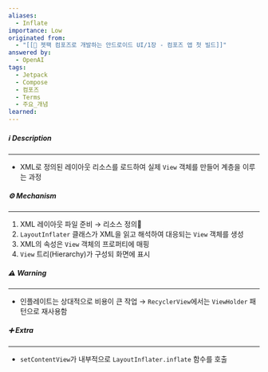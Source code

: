 ```yaml
---
aliases:
  - Inflate
importance: Low
originated from:
  - "[[📘 젯팩 컴포즈로 개발하는 안드로이드 UI/1장 - 컴포즈 앱 첫 빌드]]"
answered by:
  - OpenAI
tags:
  - Jetpack
  - Compose
  - 컴포즈
  - Terms
  - 주요_개념
learned:
---
```

##### ℹ️ Description
---
- XML로 정의된 레이아웃 리소스를 로드하여 실제 `View` 객체를 만들어 계층을 이루는 과정

##### ⚙️ Mechanism
---
1. XML 레이아웃 파일 준비 → 리소스 정의
2. `LayoutInflater` 클래스가 XML을 읽고 해석하여 대응되는 `View` 객체를 생성
3. XML의 속성은 `View` 객체의 프로퍼티에 매핑
4. `View` 트리(Hierarchy)가 구성되 화면에 표시

##### ⚠️ Warning
---
- 인플레이트는 상대적으로 비용이 큰 작업
   → `RecyclerView`에서는 `ViewHolder` 패턴으로 재사용함

##### ➕ Extra
---
- `setContentView`가 내부적으로 `LayoutInflater.inflate` 함수를 호출
